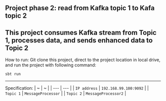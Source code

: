 ## Project phase 2: read from Kafka topic 1 to Kafa topic 2 
This project consumes Kafka stream from Topic 1, processes data, and sends enhanced data to Topic 2 
---
How to run:
Git clone this project, direct to the project location in local drive, and run the project with following command:
```scala
sbt run
```
---
Specification:
| ~ | ~ |
| --- | --- |
| `IP address` | `192.168.99.100:9092` |
| `Topic 1` | `MessageProcessor` |
| `Topic 2` | `MessageProcessor2` |
